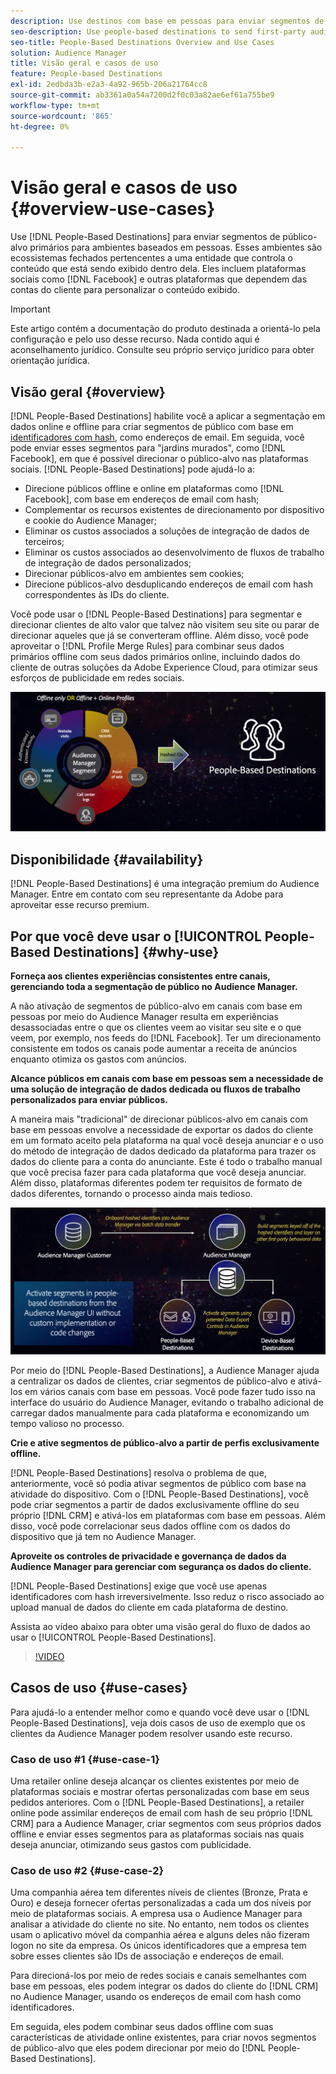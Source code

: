 ```yaml
---
description: Use destinos com base em pessoas para enviar segmentos de público-alvo primários para ambientes com base em pessoas. Esses ambientes são ecossistemas fechados pertencentes a uma entidade que controla o conteúdo que está sendo exibido dentro dela. Eles incluem plataformas sociais, como o Facebook, e outras plataformas que dependem das contas do cliente para personalizar o conteúdo exibido.
seo-description: Use people-based destinations to send first-party audience segments to people-based environments. These environments are closed ecosystems belonging to one entity that controls the content that is being displayed within it. They include social platforms such as Facebook, and other platforms that rely on customer accounts to personalize the displayed content.
seo-title: People-Based Destinations Overview and Use Cases
solution: Audience Manager
title: Visão geral e casos de uso
feature: People-based Destinations
exl-id: 2edbda3b-e2a3-4a92-965b-206a21764cc8
source-git-commit: ab3361a0a54a7200d2f0c03a82ae6ef61a755be9
workflow-type: tm+mt
source-wordcount: '865'
ht-degree: 0%

---
```


# Visão geral e casos de uso {#overview-use-cases}

Use [!DNL People-Based Destinations] para enviar segmentos de público-alvo primários para ambientes baseados em pessoas. Esses ambientes são ecossistemas fechados pertencentes a uma entidade que controla o conteúdo que está sendo exibido dentro dela. Eles incluem plataformas sociais como [!DNL Facebook] e outras plataformas que dependem das contas do cliente para personalizar o conteúdo exibido.

>[!IMPORTANT]
>Este artigo contém a documentação do produto destinada a orientá-lo pela configuração e pelo uso desse recurso. Nada contido aqui é aconselhamento jurídico. Consulte seu próprio serviço jurídico para obter orientação jurídica.

## Visão geral {#overview}

[!DNL People-Based Destinations] habilite você a aplicar a segmentação em dados online e offline para criar segmentos de público com base em [identificadores com hash](people-based-destinations-prerequisites.md#hashing-requirements), como endereços de email. Em seguida, você pode enviar esses segmentos para &quot;jardins murados&quot;, como [!DNL Facebook], em que é possível direcionar o público-alvo nas plataformas sociais. [!DNL People-Based Destinations] pode ajudá-lo a:

* Direcione públicos offline e online em plataformas como [!DNL Facebook], com base em endereços de email com hash;
* Complementar os recursos existentes de direcionamento por dispositivo e cookie do Audience Manager;
* Eliminar os custos associados a soluções de integração de dados de terceiros;
* Eliminar os custos associados ao desenvolvimento de fluxos de trabalho de integração de dados personalizados;
* Direcionar públicos-alvo em ambientes sem cookies;
* Direcione públicos-alvo desduplicando endereços de email com hash correspondentes às IDs do cliente.

Você pode usar o [!DNL People-Based Destinations] para segmentar e direcionar clientes de alto valor que talvez não visitem seu site ou parar de direcionar aqueles que já se converteram offline. Além disso, você pode aproveitar o [!DNL Profile Merge Rules] para combinar seus dados primários offline com seus dados primários online, incluindo dados do cliente de outras soluções da Adobe Experience Cloud, para otimizar seus esforços de publicidade em redes sociais.

![pbd-overview](assets/pbd-overview.png)

## Disponibilidade {#availability}

[!DNL People-Based Destinations] é uma integração premium do Audience Manager. Entre em contato com seu representante da Adobe para aproveitar esse recurso premium.

## Por que você deve usar o [!UICONTROL People-Based Destinations] {#why-use}

**Forneça aos clientes experiências consistentes entre canais, gerenciando toda a segmentação de público no Audience Manager.**

A não ativação de segmentos de público-alvo em canais com base em pessoas por meio do Audience Manager resulta em experiências desassociadas entre o que os clientes veem ao visitar seu site e o que veem, por exemplo, nos feeds do [!DNL Facebook]. Ter um direcionamento consistente em todos os canais pode aumentar a receita de anúncios enquanto otimiza os gastos com anúncios.

**Alcance públicos em canais com base em pessoas sem a necessidade de uma solução de integração de dados dedicada ou fluxos de trabalho personalizados para enviar públicos.**

A maneira mais &quot;tradicional&quot; de direcionar públicos-alvo em canais com base em pessoas envolve a necessidade de exportar os dados do cliente em um formato aceito pela plataforma na qual você deseja anunciar e o uso do método de integração de dados dedicado da plataforma para trazer os dados do cliente para a conta do anunciante. Este é todo o trabalho manual que você precisa fazer para cada plataforma que você deseja anunciar. Além disso, plataformas diferentes podem ter requisitos de formato de dados diferentes, tornando o processo ainda mais tedioso.

![pbd-overview](assets/pbd-diagram.png)

Por meio do [!DNL People-Based Destinations], a Audience Manager ajuda a centralizar os dados de clientes, criar segmentos de público-alvo e ativá-los em vários canais com base em pessoas. Você pode fazer tudo isso na interface do usuário do Audience Manager, evitando o trabalho adicional de carregar dados manualmente para cada plataforma e economizando um tempo valioso no processo.

**Crie e ative segmentos de público-alvo a partir de perfis exclusivamente offline.**

[!DNL People-Based Destinations] resolva o problema de que, anteriormente, você só podia ativar segmentos de público com base na atividade do dispositivo. Com o [!DNL People-Based Destinations], você pode criar segmentos a partir de dados exclusivamente offline do seu próprio [!DNL CRM] e ativá-los em plataformas com base em pessoas. Além disso, você pode correlacionar seus dados offline com os dados do dispositivo que já tem no Audience Manager.

**Aproveite os controles de privacidade e governança de dados da Audience Manager para gerenciar com segurança os dados do cliente.**

[!DNL People-Based Destinations] exige que você use apenas identificadores com hash irreversivelmente. Isso reduz o risco associado ao upload manual de dados do cliente em cada plataforma de destino.

Assista ao vídeo abaixo para obter uma visão geral do fluxo de dados ao usar o [!UICONTROL People-Based Destinations].

>[!VIDEO](https://video.tv.adobe.com/v/28968/)

## Casos de uso {#use-cases}

Para ajudá-lo a entender melhor como e quando você deve usar o [!DNL People-Based Destinations], veja dois casos de uso de exemplo que os clientes da Audience Manager podem resolver usando este recurso.

### Caso de uso #1 {#use-case-1}

Uma retailer online deseja alcançar os clientes existentes por meio de plataformas sociais e mostrar ofertas personalizadas com base em seus pedidos anteriores. Com o [!DNL People-Based Destinations], a retailer online pode assimilar endereços de email com hash de seu próprio [!DNL CRM] para a Audience Manager, criar segmentos com seus próprios dados offline e enviar esses segmentos para as plataformas sociais nas quais deseja anunciar, otimizando seus gastos com publicidade.

### Caso de uso #2 {#use-case-2}

Uma companhia aérea tem diferentes níveis de clientes (Bronze, Prata e Ouro) e deseja fornecer ofertas personalizadas a cada um dos níveis por meio de plataformas sociais. A empresa usa o Audience Manager para analisar a atividade do cliente no site. No entanto, nem todos os clientes usam o aplicativo móvel da companhia aérea e alguns deles não fizeram logon no site da empresa. Os únicos identificadores que a empresa tem sobre esses clientes são IDs de associação e endereços de email.

Para direcioná-los por meio de redes sociais e canais semelhantes com base em pessoas, eles podem integrar os dados do cliente do [!DNL CRM] no Audience Manager, usando os endereços de email com hash como identificadores.

Em seguida, eles podem combinar seus dados offline com suas características de atividade online existentes, para criar novos segmentos de público-alvo que eles podem direcionar por meio do [!DNL People-Based Destinations].

